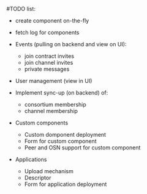 #TODO list:

- create component on-the-fly

- fetch log for components 

- Events (pulling on backend and view on UI): 
    - join contract invites
    - join channel invites
    - private messages 
    
- User management (view in UI)

- Implement sync-up (on backend) of:
    - consortium membership
    - channel membership

- Custom components 
    - Custom domponent deployment
    - Form for custom component
    - Peer and OSN support for custom component 

- Applications 
    - Upload mechanism
    - Descriptor
    - Form for application deployment    
